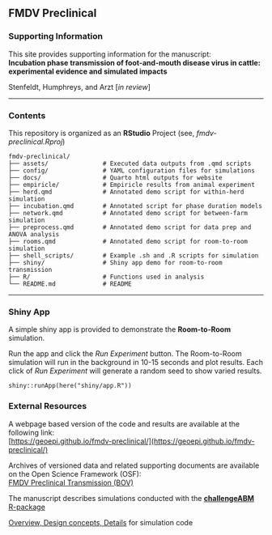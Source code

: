 ## FMDV Preclinical

### Supporting Information  
This site provides supporting information for the manuscript:  
**Incubation phase transmission of foot-and-mouth disease virus in cattle: experimental evidence and simulated impacts**  
  
Stenfeldt, Humphreys, and Arzt     [*in review*]  

---

### Contents  
This repository is organized as an **RStudio** Project (see, *fmdv-preclinical.Rproj*)  
```
fmdv-preclinical/
├── assets/               # Executed data outputs from .qmd scripts
├── config/               # YAML configuration files for simulations
├── docs/                 # Quarto html outputs for website
├── empiricle/            # Empiricle results from animal experiment   
├── herd.qmd              # Annotated demo script for within-herd simulation
├── incubation.qmd        # Annotated script for phase duration models
├── network.qmd           # Annotated demo script for between-farm simulation
├── preprocess.qmd        # Annotated demo script for data prep and ANOVA analysis
├── rooms.qmd             # Annotated demo script for room-to-room simulation
├── shell_scripts/        # Example .sh and .R scripts for simulation
├── shiny/                # Shiny app demo for room-to-room transmission
├── R/                    # Functions used in analysis
└── README.md             # README
```
---
  
### Shiny App  
A simple shiny app is provided to demonstrate the **Room-to-Room** simulation.  
  
Run the app and click the *Run Experiment* button. The Room-to-Room simulation will run in the background in 10-15 seconds and plot results.  Each click of *Run Experiment* will generate a random seed to show varied results.  
```
shiny::runApp(here("shiny/app.R"))
```
        
### External Resources    
     
A webpage based version of the code and results are available at the following link:    
[https://geoepi.github.io/fmdv-preclinical/](https://geoepi.github.io/fmdv-preclinical/)  
  
Archives of versioned data and related supporting documents are available on the Open Science Framework (OSF):   
[FMDV Preclinical Transmission (BOV)](https://osf.io/qf2wr/)  
   
The manuscript describes simulations conducted with the [**challengeABM** R-package](https://github.com/geoepi/challengeABM)  


[Overview, Design concepts, Details](https://github.com/geoepi/challengeABM/blob/main/ODD_Decription.md) for simulation code   
  
  
   

